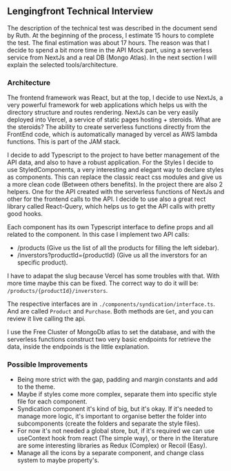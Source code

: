 ## Lengingfront Technical Interview

The description of the technical test was described in the document send by Ruth.
At the beginning of the process, I estimate 15 hours to complete the test.
The final estimation was about 17 hours. The reason was that I decide to spend a bit more time in the API Mock part, using a serverless service from NextJs and a real DB (Mongo Atlas).
In the next section I will explain the selected tools/architecture.

### Architecture
The frontend framework was React, but at the top, I decide to use NextJs, a very powerful framework for web applications which helps us with the directory structure and routes rendering. NextJs can be very easily deployed into Vercel, a service of static pages hosting + steroids. What are the steroids? The ability to create serverless functions directly from the FrontEnd code, which is automatically managed by vercel as AWS lambda functions. This is part of the JAM stack.

I decide to add Typescript to the project to have better management of the API data, and also to have a robust application. For the Styles I decide to use StyledComponents, a very interesting and elegant way to declare styles as components. This can replace the classic react css modules and give us a more clean code (Between others benefits). In the project there are also 2 helpers. One for the API created with the serverless functions of NextJs and other for the frontend calls to the API. I decide to use also a great rect library called React-Query, which helps us to get the API calls with pretty good hooks.

Each component has its own Typescript interface to define props and all related to the component.
In this case I implement two API calls:

- /products (Give us the list of all the products for filling the left sidebar).
- /inverstors?productId={productId} (Give us all the inverstors for an specific product).

I have to adapat the slug because Vercel has some troubles with that. With more time maybe this can be fixed. The correct way to do it will be: `/products/{productId}/inverstors`.

The respective interfaces are in `./components/syndication/interface.ts`.
And are called `Product` and `Purchase`. Both methods are `Get`, and you can review it live calling the api.

I use the Free Cluster of MongoDb atlas to set the database, and with the serverless functions construct two very basic endpoints for retrieve the data, inside the endpoinds is the little explanation.


### Possible Improvements

- Being more strict with the gap, padding and margin constants and add to the theme.
- Maybe if styles come more complex, separate them into specific style file for each component.
- Syndication component it's kind of big, but it's okay. If it's needed to manage more logic, it's important to organise better the folder into subcomponents (create the folders and separate the style files).
- For now it's not needed a global store, but, if it's required we can use useContext hook from react (The simple way), or there in the literature are some interesting libraries as Redux (Complex) or Recoil (Easy).
- Manage all the icons by a separate component, and change class system to maybe property's.
